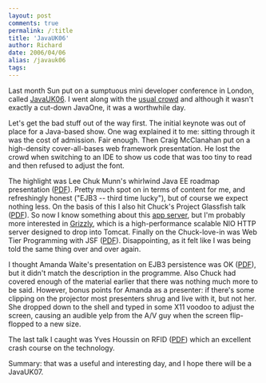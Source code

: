 ```yaml
---
layout: post
comments: true
permalink: /:title
title: 'JavaUK06'
author: Richard
date: 2006/04/06
alias: /javauk06
tags:
---
```



Last month Sun put on a sumptuous mini developer conference in London,
called [JavaUK06][]. I went along with the [usual crowd][] and although
it wasn't exactly a cut-down JavaOne, it was a worthwhile day.

Let's get the bad stuff out of the way first. The initial keynote was
out of place for a Java-based show. One wag explained it to me: sitting
through it was the cost of admission. Fair enough. Then Craig McClanahan
put on a high-density cover-all-bases web framework presentation. He
lost the crowd when switching to an IDE to show us code that was too
tiny to read and then refused to adjust the font.

The highlight was Lee Chuk Munn's whirlwind Java EE roadmap presentation
([PDF][]). Pretty much spot on in terms of content for me, and
refreshingly honest ("EJB3 -- third time lucky"), but of course we
expect nothing less. On the basis of this I also hit Chuck's Project
Glassfish talk ([PDF][1]). So now I know something about this [app server][], but I'm probably more interested in [Grizzly][], which is a
high-performance scalable NIO HTTP server designed to drop into Tomcat.
Finally on the Chuck-love-in was Web Tier Programming with JSF ([PDF][2]). Disappointing, as it felt like I was being told the same
thing over and over again.

I thought Amanda Waite's presentation on EJB3 persistence was OK
([PDF][3]), but it didn't match the description in the programme. Also
Chuck had covered enough of the material earlier that there was nothing
much more to be said. However, bonus points for Amanda as a presenter:
if there's some clipping on the projector most presenters shrug and live
with it, but not her. She dropped down to the shell and typed in some
X11 voodoo to adjust the screen, causing an audible yelp from the A/V
guy when the screen flip-flopped to a new size.

The last talk I caught was Yves Houssin on RFID ([PDF][4]) which an
excellent crash course on the technology.

Summary: that was a useful and interesting day, and I hope there will be
a JavaUK07.

  [JavaUK06]: http://uk.sun.com/sunnews/events/2006/mar/javauk06/
  [usual crowd]: http://www.cognitran.com/
  [PDF]: http://uk.sun.com/sunnews/events/2006/mar/javauk06/presentations/chuk_j2ee_architecture.pdf
  [1]: http://uk.sun.com/sunnews/events/2006/mar/javauk06/presentations/chuk_glassfish.pdf
  [app server]: http://java.sun.com/javaee/glassfish/
  [Grizzly]: http://weblogs.java.net/blog/jfarcand/archive/2005/06/grizzly_an_http.html
  [2]: http://uk.sun.com/sunnews/events/2006/mar/javauk06/presentations/chuk_jsf_ajax.pdf
  [3]: http://uk.sun.com/sunnews/events/2006/mar/javauk06/presentations/Amanda_Waite.pdf
  [4]: http://uk.sun.com/sunnews/events/2006/mar/javauk06/presentations/Yves_Houssin.pdf
